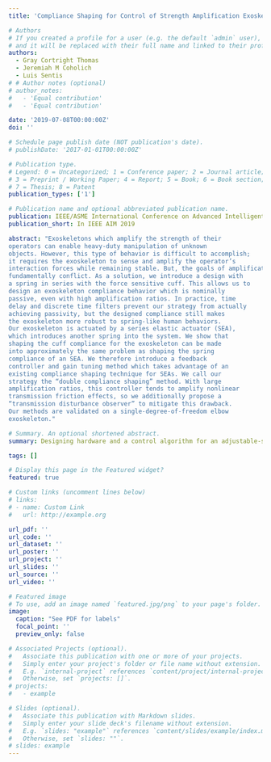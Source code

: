 ```yaml
---
title: 'Compliance Shaping for Control of Strength Amplification Exoskeletons with Elastic Cuffs'

# Authors
# If you created a profile for a user (e.g. the default `admin` user), write the username (folder name) here
# and it will be replaced with their full name and linked to their profile.
authors:
  - Gray Cortright Thomas
  - Jeremiah M Coholich
  - Luis Sentis
# # Author notes (optional)
# author_notes:
#   - 'Equal contribution'
#   - 'Equal contribution'

date: '2019-07-08T00:00:00Z'
doi: ''

# Schedule page publish date (NOT publication's date).
# publishDate: '2017-01-01T00:00:00Z'

# Publication type.
# Legend: 0 = Uncategorized; 1 = Conference paper; 2 = Journal article;
# 3 = Preprint / Working Paper; 4 = Report; 5 = Book; 6 = Book section;
# 7 = Thesis; 8 = Patent
publication_types: ['1']

# Publication name and optional abbreviated publication name.
publication: IEEE/ASME International Conference on Advanced Intelligent Mechatronics, Hong Kong, China, July 8-12, 2019
publication_short: In IEEE AIM 2019

abstract: "Exoskeletons which amplify the strength of their
operators can enable heavy-duty manipulation of unknown
objects. However, this type of behavior is difficult to accomplish;
it requires the exoskeleton to sense and amplify the operator’s
interaction forces while remaining stable. But, the goals of amplification and robust stability when connected to the operator
fundamentally conflict. As a solution, we introduce a design with
a spring in series with the force sensitive cuff. This allows us to
design an exoskeleton compliance behavior which is nominally
passive, even with high amplification ratios. In practice, time
delay and discrete time filters prevent our strategy from actually
achieving passivity, but the designed compliance still makes
the exoskeleton more robust to spring-like human behaviors.
Our exoskeleton is actuated by a series elastic actuator (SEA),
which introduces another spring into the system. We show that
shaping the cuff compliance for the exoskeleton can be made
into approximately the same problem as shaping the spring
compliance of an SEA. We therefore introduce a feedback
controller and gain tuning method which takes advantage of an
existing compliance shaping technique for SEAs. We call our
strategy the “double compliance shaping” method. With large
amplification ratios, this controller tends to amplify nonlinear
transmission friction effects, so we additionally propose a
“transmission disturbance observer” to mitigate this drawback.
Our methods are validated on a single-degree-of-freedom elbow
exoskeleton."

# Summary. An optional shortened abstract.
summary: Designing hardware and a control algorithm for an adjustable-stiffness arm exoskeleton

tags: []

# Display this page in the Featured widget?
featured: true

# Custom links (uncomment lines below)
# links:
# - name: Custom Link
#   url: http://example.org

url_pdf: ''
url_code: ''
url_dataset: ''
url_poster: ''
url_project: ''
url_slides: ''
url_source: ''
url_video: ''

# Featured image
# To use, add an image named `featured.jpg/png` to your page's folder.
image:
  caption: "See PDF for labels"
  focal_point: ''
  preview_only: false

# Associated Projects (optional).
#   Associate this publication with one or more of your projects.
#   Simply enter your project's folder or file name without extension.
#   E.g. `internal-project` references `content/project/internal-project/index.md`.
#   Otherwise, set `projects: []`.
# projects:
#   - example

# Slides (optional).
#   Associate this publication with Markdown slides.
#   Simply enter your slide deck's filename without extension.
#   E.g. `slides: "example"` references `content/slides/example/index.md`.
#   Otherwise, set `slides: ""`.
# slides: example
---
```


<!-- {{% callout note %}}
Click the _Cite_ button above to demo the feature to enable visitors to import publication metadata into their reference management software.
{{% /callout %}}

{{% callout note %}}
Create your slides in Markdown - click the _Slides_ button to check out the example.
{{% /callout %}}

Supplementary notes can be added here, including [code, math, and images](https://wowchemy.com/docs/writing-markdown-latex/). -->
